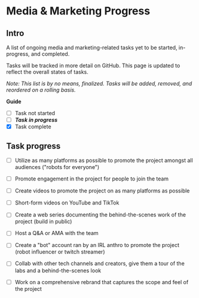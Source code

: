 # Media & Marketing Progress

## Intro
A list of ongoing media and marketing-related tasks yet to be started, in-progress, and completed.

Tasks will be tracked in more detail on GitHub. This page is updated to reflect the overall states of tasks.

*Note: This list is by no means, finalized. Tasks will be added, removed, and reordered on a rolling basis.*

**Guide** 

- [ ] Task not started
- [ ] ***Task in progress***
- [X] Task complete

## Task progress

- [ ] Utilize as many platforms as possible to promote the project amongst all audiences ("robots for everyone")
- [ ] Promote engagement in the project for people to join the team
- [ ] Create videos to promote the project on as many platforms as possible
- [ ] Short-form videos on YouTube and TikTok 
- [ ] Create a web series documenting the behind-the-scenes work of the project (build in public)
- [ ] Host a Q&A or AMA with the team
- [ ] Create a "bot" account ran by an IRL anthro to promote the project (robot influencer or twitch streamer)
- [ ] Collab with other tech channels and creators, give them a tour of the labs and a behind-the-scenes look
- [ ] Work on a comprehensive rebrand that captures the scope and feel of the project

